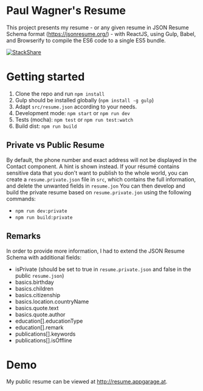 # Paul Wagner's Resume
This project presents my resume - or any given resume in JSON Resume Schema format (https://jsonresume.org/) - with ReactJS, using Gulp, Babel, and Browserify to compile the ES6 code to a single ES5 bundle.

[![StackShare](http://img.shields.io/badge/tech-stack-0690fa.svg?style=flat)](http://stackshare.io/pwagner/my-resume-stack)

# Getting started
1. Clone the repo and run `npm install`
2. Gulp should be installed globally (`npm install -g gulp`)
3. Adapt `src/resume.json` according to your needs.
4. Development mode: `npm start` or `npm run dev`
5. Tests (mocha): `npm test` or `npm run test:watch`
6. Build dist: `npm run build`

## Private vs Public Resume
By default, the phone number and exact address will not be displayed in the Contact component. A hint is shown instead.
If your résumé contains sensitive data that you don't want to publish to the whole world, you can create a `resume.private.json` file in `src`, which contains the full information, and delete the unwanted fields in `resume.jon`
You can then develop and build the private resume based on `resume.private.jon` using the following commands:
* `npm run dev:private`
* `npm run build:private`


## Remarks
In order to provide more information, I had to extend the JSON Resume Schema with additional fields:
* isPrivate (should be set to true in `resume.private.json` and false in the public `resume.json`)
* basics.birthday
* basics.children
* basics.citizenship
* basics.location.countryName
* basics.quote.text
* basics.quote.author
* education[].educationType
* education[].remark
* publications[].keywords
* publications[].isOffline

# Demo
My public resume can be viewed at http://resume.appgarage.at.

